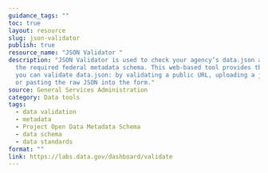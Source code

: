 ```yaml
---
guidance_tags: ""
toc: true
layout: resource
slug: json-validator
publish: true
resource_name: "JSON Validator "
description: "JSON Validator is used to check your agency’s data.json against
  the required federal metadata schema. This web-based tool provides three ways
  you can validate data.json: by validating a public URL, uploading a json file,
  or pasting the raw JSON into the form."
source: General Services Administration
category: Data tools
tags:
  - data validation
  - metadata
  - Project Open Data Metadata Schema
  - data schema
  - data standards
format: ""
link: https://labs.data.gov/dashboard/validate
---
```

